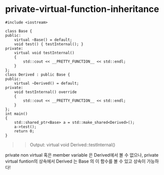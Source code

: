 # private-virtual-function-inheritance

```
#include <iostream>

class Base {
public:
    virtual ~Base() = default;
    void test() { testInternal(); }
private:
    virtual void testInternal()
    {
        std::cout << __PRETTY_FUNCTION__ << std::endl;
    }
};
class Derived : public Base {
public:
    virtual ~Derived() = default;
private:
    void testInternal() override
    {
        std::cout << __PRETTY_FUNCTION__ << std::endl;
    }
};
int main()
{
    std::shared_ptr<Base> a = std::make_shared<Derived>();
    a->test();
    return 0;
}
```

>> Output:
>> virtual void Derived::testInternal()

private non virtual 혹은 member variable 은 Derived에서 볼 수 없으나, private virtual funtion의 상속에서 Derived 는 Base 의 이 함수를 볼 수 있고  상속이 가능하다!
